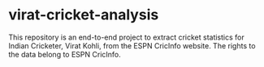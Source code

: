 # virat-cricket-analysis

This repository is an end-to-end project to extract cricket statistics for Indian Cricketer, Virat Kohli, from the ESPN CricInfo website. The rights to the data belong to ESPN CricInfo. 

